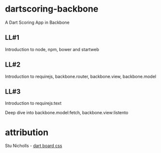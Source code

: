 dartscoring-backbone
====================

A Dart Scoring App in Backbone

LL#1
----
Introduction to node, npm, bower and startweb

LL#2
----
Introduction to requirejs, backbone.router, backbone.view, backbone.model

LL#3
----
Introduction to requirejs:text

Deep dive into backbone.model:fetch, backbone.view:listento


attribution
=============

Stu Nicholls - [dart board css](http://www.cssplay.co.uk/menu/cssplay-dartboard.html)

